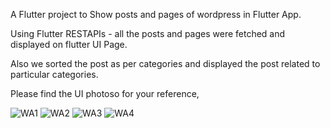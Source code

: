 A Flutter project to Show posts and pages of wordpress in Flutter App.

Using Flutter RESTAPIs - all the posts and pages were fetched and displayed on flutter UI Page.

Also we sorted the post as per categories and displayed the post related to particular categories.

Please find the UI photoso for your reference,

![WA1](https://github.com/sagar816/wordpress_flutter/assets/78189906/28947404-4cc2-44df-ab39-d2c4122d3b04)
![WA2](https://github.com/sagar816/wordpress_flutter/assets/78189906/e9884bb7-20a2-4741-b6a7-de96202644dc)
![WA3](https://github.com/sagar816/wordpress_flutter/assets/78189906/8d3804df-224c-42b6-9208-d45574a2c73a)
![WA4](https://github.com/sagar816/wordpress_flutter/assets/78189906/22ecc0c7-867f-4462-acfd-733766ed90b8)


